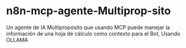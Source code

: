 # n8n-mcp-agente-Multiprop-sito
Un agente de IA Multipropósito que usando MCP puede manejar la información de una hoja de cálculo como contexto para el Bot, Usando OLLAMA
